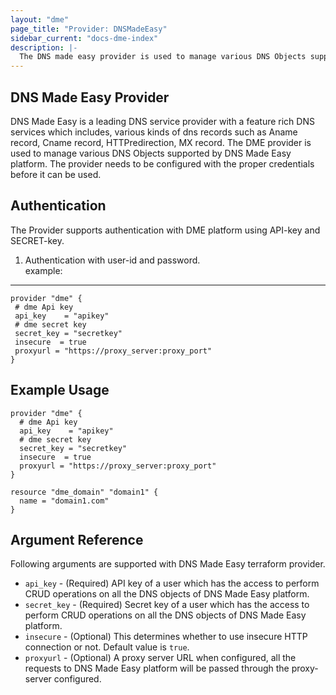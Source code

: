 ```yaml
---
layout: "dme"
page_title: "Provider: DNSMadeEasy"
sidebar_current: "docs-dme-index"
description: |-
  The DNS made easy provider is used to manage various DNS Objects supported by DNS Made Easy platform. The provider needs to be configured with the proper credentials before it can be used.
---
```

DNS Made Easy Provider
------------
DNS Made Easy is a leading DNS service provider with a feature rich DNS services which includes, various kinds of dns records such as Aname record, Cname record, HTTPredirection, MX record. The DME provider is used to manage various DNS Objects supported by DNS Made Easy platform. The provider needs to be configured with the proper credentials before it can be used.

Authentication
--------------
The Provider supports authentication with DME platform using API-key and SECRET-key. 

 1. Authentication with user-id and password.  
 example:  

----------
 ```hcl
provider "dme" {
  # dme Api key
  api_key    = "apikey"
  # dme secret key
  secret_key = "secretkey"
  insecure  = true
  proxyurl = "https://proxy_server:proxy_port"
}
 ```

Example Usage
------------
```hcl
provider "dme" {
  # dme Api key
  api_key    = "apikey"
  # dme secret key
  secret_key = "secretkey"
  insecure  = true
  proxyurl = "https://proxy_server:proxy_port"
}

resource "dme_domain" "domain1" {
  name = "domain1.com"
}
```

Argument Reference
------------------
Following arguments are supported with DNS Made Easy terraform provider.

 * `api_key` - (Required) API key of a user which has the access to perform CRUD operations on all the DNS objects of DNS Made Easy platform.
 * `secret_key` - (Required) Secret key of a user which has the access to perform CRUD operations on all the DNS objects of DNS Made Easy platform.
 * `insecure` - (Optional) This determines whether to use insecure HTTP connection or not. Default value is `true`.  
 * `proxyurl` - (Optional) A proxy server URL when configured, all the requests to DNS Made Easy platform will be passed through the proxy-server configured.
